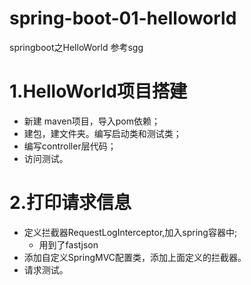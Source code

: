 # spring-boot-01-helloworld
springboot之HelloWorld 参考sgg

# 1.HelloWorld项目搭建
- 新建 maven项目，导入pom依赖；
- 建包，建文件夹。编写启动类和测试类；
- 编写controller层代码；
- 访问测试。

# 2.打印请求信息
- 定义拦截器RequestLogInterceptor,加入spring容器中;
    - 用到了fastjson
- 添加自定义SpringMVC配置类，添加上面定义的拦截器。
- 请求测试。

